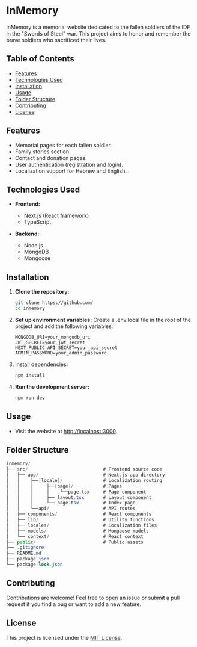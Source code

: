 # InMemory

InMemory is a memorial website dedicated to the fallen soldiers of the IDF in the "Swords of Steel" war.
This project aims to honor and remember the brave soldiers who sacrificed their lives.

## Table of Contents
- [Features](#features)
- [Technologies Used](#technologies-used)
- [Installation](#installation)
- [Usage](#usage)
- [Folder Structure](#folder-structure)
- [Contributing](#contributing)
- [License](#license)

## Features
- Memorial pages for each fallen soldier.
- Family stories section.
- Contact and donation pages.
- User authentication (registration and login).
- Localization support for Hebrew and English.

## Technologies Used
- **Frontend:**
    - Next.js (React framework)
    - TypeScript

- **Backend:**
    - Node.js
    - MongoDB
    - Mongoose

## Installation

1. **Clone the repository:**
   ```bash
   git clone https://github.com/
   cd inmemory
   ```
2. **Set up environment variables:**
    Create a .env.local file in the root of the project and add the following variables:
    ```env
    MONGODB_URI=your_mongodb_uri
    JWT_SECRET=your_jwt_secret
    NEXT_PUBLIC_API_SECRET=your_api_secret
    ADMIN_PASSWORD=your_admin_password
    ```
3. Install dependencies:
    ```bash
    npm install
    ```
4. **Run the development server:**
    ```bash
    npm run dev
    ```

## Usage
- Visit the website at [http://localhost:3000](http://localhost:3000).

## Folder Structure
```csharp
inmemory/
├── src/                            # Frontend source code
│   ├── app/                        # Next.js app directory
│   │    ├──[locale]/               # Localization routing
│   │    │     ├──[page]/           # Pages
│   │    │     │    └──page.tsx     # Page component
│   │    │     ├── layout.tsx       # Layout component
│   │    │     └── page.tsx         # Index page    
│   │    └──api/                    # API routes
│   ├── components/                 # React components
│   ├── lib/                        # Utility functions
│   ├── locales/                    # Localization files
│   ├── models/                     # Mongoose models
│   └── context/                    # React context
├── public/                         # Public assets
├── .gitignore
├── README.md
├── package.json
└── package-lock.json
```

## Contributing
Contributions are welcome! Feel free to open an issue or submit a pull request if you find a bug or want to add a new feature.

## License
This project is licensed under the [MIT License](https://opensource.org/licenses/MIT).
